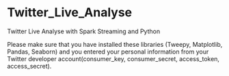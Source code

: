 # Twitter_Live_Analyse
Twitter Live Analyse with Spark Streaming and Python

Please make sure that you have installed these libraries (Tweepy, Matplotlib, Pandas, Seaborn) and you entered your personal information from your Twitter developer account(consumer_key, consumer_secret, access_token, access_secret).
  
